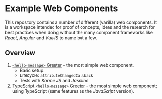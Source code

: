 # Example Web Components

This repository contains a number of different (vanilla) web components. It is a workspace intended for proof of
concepts, ideas and the research for best practices when doing without the many component frameworks like _React_, 
_Angular_ and _VueJS_ to name but a few.

## Overview

1. [`<hello-message>` Greeter](./hello-message/README.md) - the most simple web component.
   - Basic setup.
   - Lifecycle: `attributeChangedCallback`
   - Tests with _Karma JS_ and _Jasmine_
2. [TypeScript `<hello-message>` Greeter](./ts-hello-message/README.md) - the most simple web component; using
    TypeScript (same features as the _JavaScript_ version).
